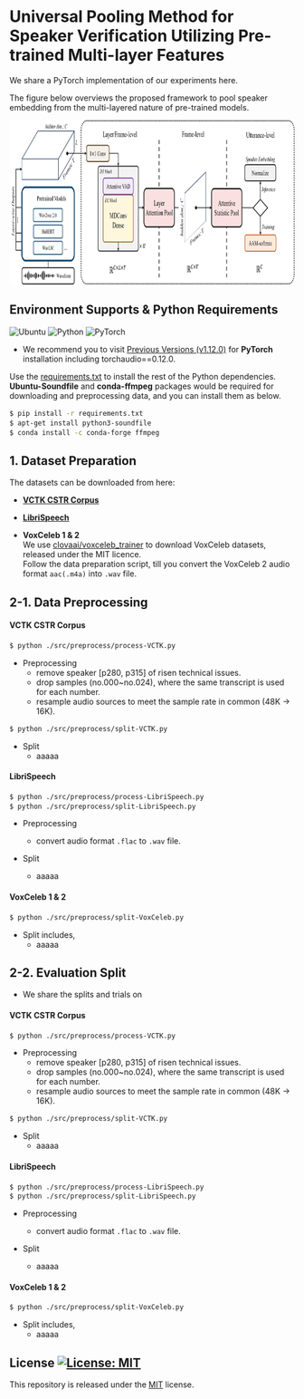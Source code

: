 # Universal Pooling Method for Speaker Verification Utilizing Pre-trained Multi-layer Features
We share a PyTorch implementation of our experiments here.

The figure below overviews the proposed framework to pool speaker embedding from the multi-layered nature of pre-trained models.
<p align="center">
<img src="/img/Fig-Overall_framework_v0.png" width="900" height="290">
</p>

## Environment Supports & Python Requirements
![Ubuntu](https://img.shields.io/badge/Ubuntu-18.04+-E95420?style=for-the-badge&logo=ubuntu&logoColor=E95420)
![Python](https://img.shields.io/badge/Python-3.8.8-3670A0?style=for-the-badge&logo=python&logoColor=ffdd54)
![PyTorch](https://img.shields.io/badge/PyTorch-1.12.0-%23EE4C2C?style=for-the-badge&logo=PyTorch&logoColor=%23EE4C2C)   
* We recommend you to visit [Previous Versions (v1.12.0)](https://pytorch.org/get-started/previous-versions/#v1120) for **PyTorch** installation including torchaudio==0.12.0.

Use the [requirements.txt](/requirements.txt) to install the rest of the Python dependencies.   
**Ubuntu-Soundfile** and **conda-ffmpeg** packages would be required for downloading and preprocessing data, and you can install them as below.

```bash
$ pip install -r requirements.txt
$ apt-get install python3-soundfile
$ conda install -c conda-forge ffmpeg
```

## 1. Dataset Preparation

The datasets can be downloaded from here:

* [**VCTK CSTR Corpus**](https://doi.org/10.7488/ds/2645)

* [**LibriSpeech**](https://www.openslr.org/12)

* **VoxCeleb 1 & 2**  
  We use [clovaai/voxceleb_trainer](https://github.com/clovaai/voxceleb_trainer) to download VoxCeleb datasets, released under the MIT licence.  
  Follow the data preparation script, till you convert the VoxCeleb 2 audio format ```aac(.m4a)``` into ```.wav``` file.


## 2-1. Data Preprocessing
#### VCTK CSTR Corpus  
```bash
$ python ./src/preprocess/process-VCTK.py
```
* Preprocessing
    - remove speaker [p280, p315] of risen technical issues.  
    - drop samples (no.000~no.024), where the same transcript is used for each number.  
    - resample audio sources to meet the sample rate in common (48K &rarr; 16K).

```bash
$ python ./src/preprocess/split-VCTK.py
```
* Split  
    - aaaaa

#### LibriSpeech
```bash
$ python ./src/preprocess/process-LibriSpeech.py
$ python ./src/preprocess/split-LibriSpeech.py
```
* Preprocessing
    - convert audio format ```.flac``` to ```.wav``` file.

* Split
    - aaaaa

#### VoxCeleb 1 & 2  
```bash
$ python ./src/preprocess/split-VoxCeleb.py
```
* Split includes,  
    - aaaaa

## 2-2. Evaluation Split
* We share the splits and trials on 
#### VCTK CSTR Corpus  
```bash
$ python ./src/preprocess/process-VCTK.py
```
* Preprocessing
    - remove speaker [p280, p315] of risen technical issues.  
    - drop samples (no.000~no.024), where the same transcript is used for each number.  
    - resample audio sources to meet the sample rate in common (48K &rarr; 16K).

```bash
$ python ./src/preprocess/split-VCTK.py
```
* Split  
    - aaaaa

#### LibriSpeech
```bash
$ python ./src/preprocess/process-LibriSpeech.py
$ python ./src/preprocess/split-LibriSpeech.py
```
* Preprocessing
    - convert audio format ```.flac``` to ```.wav``` file.

* Split
    - aaaaa

#### VoxCeleb 1 & 2  
```bash
$ python ./src/preprocess/split-VoxCeleb.py
```
* Split includes,  
    - aaaaa

## License [![License: MIT](https://img.shields.io/badge/License-MIT-yellow.svg)](https://opensource.org/licenses/MIT)
This repository is released under the [MIT](https://choosealicense.com/licenses/mit/) license.
